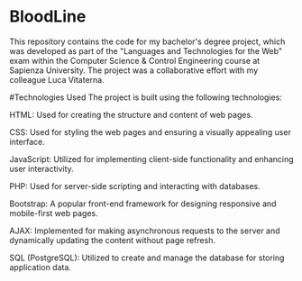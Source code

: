 # BloodLine
This repository contains the code for my bachelor's degree project, which was developed as part of the "Languages and Technologies for the Web" exam within the Computer Science &amp; Control Engineering course at Sapienza University. The project was a collaborative effort with my colleague Luca Vitaterna.

#Technologies Used
The project is built using the following technologies:

HTML: Used for creating the structure and content of web pages.

CSS: Used for styling the web pages and ensuring a visually appealing user interface.

JavaScript: Utilized for implementing client-side functionality and enhancing user interactivity.

PHP: Used for server-side scripting and interacting with databases.

Bootstrap: A popular front-end framework for designing responsive and mobile-first web pages.

AJAX: Implemented for making asynchronous requests to the server and dynamically updating the content without page refresh.

SQL (PostgreSQL): Utilized to create and manage the database for storing application data.

